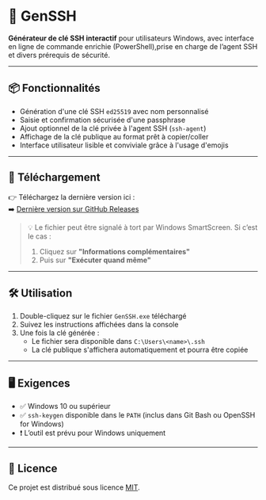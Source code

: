 # 🔐 GenSSH

**Générateur de clé SSH interactif** pour utilisateurs Windows, avec interface en ligne de commande enrichie (PowerShell),prise en charge de l’agent SSH et divers prérequis de sécurité.

---

## 📦 Fonctionnalités

- Génération d'une clé SSH `ed25519` avec nom personnalisé
- Saisie et confirmation sécurisée d'une passphrase
- Ajout optionnel de la clé privée à l'agent SSH (`ssh-agent`)
- Affichage de la clé publique au format prêt à copier/coller
- Interface utilisateur lisible et conviviale grâce à l'usage d'emojis

---

## 🚀 Téléchargement

👉 Téléchargez la dernière version ici :  
➡️ [Dernière version sur GitHub Releases](https://github.com/Indaclouds/GenSSH/releases/latest)

> 💡 Le fichier peut être signalé à tort par Windows SmartScreen. Si c’est le cas :
> 1. Cliquez sur **"Informations complémentaires"**
> 2. Puis sur **"Exécuter quand même"**

---

## 🛠️ Utilisation

1. Double-cliquez sur le fichier `GenSSH.exe` téléchargé
2. Suivez les instructions affichées dans la console
3. Une fois la clé générée :
   - Le fichier sera disponible dans `C:\Users\<name>\.ssh`
   - La clé publique s'affichera automatiquement et pourra être copiée

---

## 🖥️ Exigences

- ✅ Windows 10 ou supérieur
- ✅ `ssh-keygen` disponible dans le `PATH` (inclus dans Git Bash ou OpenSSH for Windows)
- ❗ L’outil est prévu pour Windows uniquement

---

## 📝 Licence

Ce projet est distribué sous licence [MIT](LICENSE).
